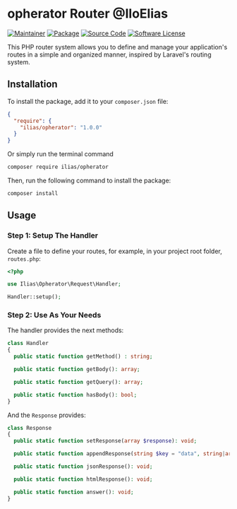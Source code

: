 # opherator Router @IloElias

[![Maintainer](http://img.shields.io/badge/maintainer-@iloElias-blue.svg)](https://github.com/iloElias)
[![Package](https://img.shields.io/badge/package-iloelias/opherator-orange.svg)](https://packagist.org/packages/ilias/opherator)
[![Source Code](https://img.shields.io/badge/source-iloelias/opherator-blue.svg)](https://github.com/iloElias/opherator)
[![Software License](https://img.shields.io/badge/license-MIT-brightgreen.svg)](LICENSE)

This PHP router system allows you to define and manage your application's routes in a simple and organized manner, inspired by Laravel's routing system.
## Installation

To install the package, add it to your `composer.json` file:

```json
{
  "require": {
    "ilias/opherator": "1.0.0"
  }
}
```

Or simply run the terminal command

```bash
composer require ilias/opherator
```

Then, run the following command to install the package:

```bash
composer install
```

## Usage

### Step 1: Setup The Handler

Create a file to define your routes, for example, in your project root folder, `routes.php`:

```php
<?php

use Ilias\Opherator\Request\Handler;

Handler::setup();
```

### Step 2: Use As Your Needs

The handler provides the next methods:

```php
class Handler
{
  public static function getMethod() : string;

  public static function getBody(): array;

  public static function getQuery(): array;

  public static function hasBody(): bool;
}
```

And the `Response` provides:

```php
class Response
{
  public static function setResponse(array $response): void;

  public static function appendResponse(string $key = "data", string|array $response, bool $override = true): void;

  public static function jsonResponse(): void;

  public static function htmlResponse(): void;

  public static function answer(): void;
}
```
